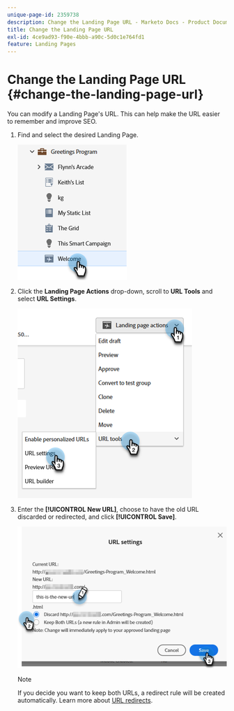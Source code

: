```yaml
---
unique-page-id: 2359738
description: Change the Landing Page URL - Marketo Docs - Product Documentation
title: Change the Landing Page URL
exl-id: 4ce9ad93-f90e-4bbb-a90c-5d0c1e764fd1
feature: Landing Pages
---
```

# Change the Landing Page URL {#change-the-landing-page-url}

You can modify a Landing Page's URL. This can help make the URL easier to remember and improve SEO.

1. Find and select the desired Landing Page.

   ![](assets/change-the-landing-page-url-1.png)

1. Click the **Landing Page Actions** drop-down, scroll to **URL Tools** and select **URL Settings**.

   ![](assets/change-the-landing-page-url-2.png)

1. Enter the **[!UICONTROL New URL]**, choose to have the old URL discarded or redirected, and click **[!UICONTROL Save]**.

   ![](assets/change-the-landing-page-url-3.png)

   >[!NOTE]
   >
   >If you decide you want to keep both URLs, a redirect rule will be created automatically. Learn more about [URL redirects](/help/marketo/product-docs/demand-generation/landing-pages/personalizing-landing-pages/redirect-a-url-path.md).
